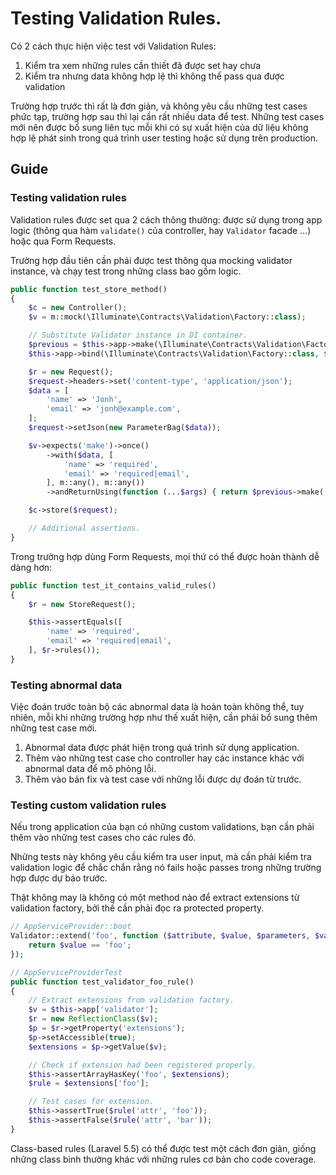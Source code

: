 # Testing Validation Rules.

Có 2 cách thực hiện việc test với Validation Rules:

1. Kiểm tra xem những rules cần thiết đã được set hay chưa
2. Kiểm tra nhưng data không hợp lệ thì không thể pass qua được validation

Trường hợp trước thì rất là đơn giản, và không yêu cầu những test cases phức tạp, trường hợp sau thì lại cần rất nhiều data để test. Những test cases mới nên được bổ sung liên tục mỗi khi có sự xuất hiện của dữ liệu không hợp lệ phát sinh trong quá trình user testing hoặc sử dụng trên production.

## Guide

### Testing validation rules

Validation rules được set qua 2 cách thông thường: được sử dụng trong app logic (thông qua hàm `validate()` của controller, hay `Validator` facade ...) hoặc qua Form Requests.

Trường hợp đầu tiên cần phải được test thông qua mocking validator instance, và chạy test trong những class bao gồm logic.

```php
public function test_store_method()
{
    $c = new Controller();
    $v = m::mock(\Illuminate\Contracts\Validation\Factory::class);

    // Substitute Validator instance in DI container.
    $previous = $this->app->make(\Illuminate\Contracts\Validation\Factory::class);
    $this->app->bind(\Illuminate\Contracts\Validation\Factory::class, $v);

    $r = new Request();
    $request->headers->set('content-type', 'application/json');
    $data = [
        'name' => 'Jonh',
        'email' => 'jonh@example.com',
    ];
    $request->setJson(new ParameterBag($data));

    $v->expects('make')->once()
        ->with($data, [
            'name' => 'required',
            'email' => 'required|email',
        ], m::any(), m::any())
        ->andReturnUsing(function (...$args) { return $previous->make(...$args); });

    $c->store($request);

    // Additional assertions.
}
```

Trong trường hợp dùng Form Requests, mọi thứ có thể được hoàn thành dễ dàng hơn:

```php
public function test_it_contains_valid_rules()
{
    $r = new StoreRequest();

    $this->assertEquals([
        'name' => 'required',
        'email' => 'required|email',
    ], $r->rules());
}
```

### Testing abnormal data

Việc đoán trước toàn bộ các abnormal data là hoàn toàn không thể, tuy nhiên, mỗi khi những trường hợp như thế xuất hiện, cần phải bổ sung thêm những test case mới.

1. Abnormal data được phát hiện trong quá trình sử dụng application.
2. Thêm vào những test case cho controller hay các instance khác với abnormal data để mô phỏng lỗi.
3. Thêm vào bản fix và test case với những lỗi được dự đoán từ trước.

### Testing custom validation rules

Nếu trong application của bạn có những custom validations, bạn cần phải thêm vào những test cases cho các rules đó.

Những tests này không yêu cầu kiểm tra user input, mà cần phải kiểm tra validation logic để chắc chắn rằng nó fails hoặc passes trong những trường hợp được dự báo trước.

Thật không may là không có một method nào để extract extensions từ validation factory, bởi thế cần phải đọc ra protected property.

```php
// AppServiceProvider::boot
Validator::extend('foo', function ($attribute, $value, $parameters, $validator) {
    return $value == 'foo';
});

// AppServiceProviderTest
public function test_validator_foo_rule()
{
    // Extract extensions from validation factory.
    $v = $this->app['validator'];
    $r = new ReflectionClass($v);
    $p = $r->getProperty('extensions');
    $p->setAccessible(true);
    $extensions = $p->getValue($v);

    // Check if extension had been registered properly.
    $this->assertArrayHasKey('foo', $extensions);
    $rule = $extensions['foo'];

    // Test cases for extension.
    $this->assertTrue($rule('attr', 'foo'));
    $this->assertFalse($rule('attr', 'bar'));
}
```

Class-based rules (Laravel 5.5) có thể được test một cách đơn giản, giống những class bình thường khác với những rules cơ bản cho code coverage.

